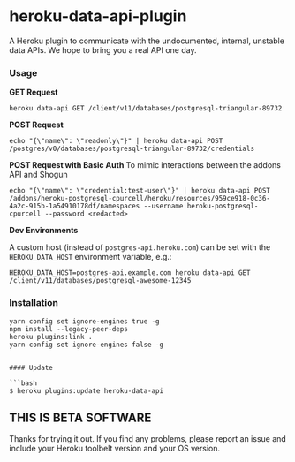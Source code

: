 # heroku-data-api-plugin

A Heroku plugin to communicate with the undocumented, internal, unstable
data APIs. We hope to bring you a real API one day.

### Usage

**GET Request**
```
heroku data-api GET /client/v11/databases/postgresql-triangular-89732
```

**POST Request**
```
echo "{\"name\": \"readonly\"}" | heroku data-api POST /postgres/v0/databases/postgresql-triangular-89732/credentials
```

**POST Request with Basic Auth**
To mimic interactions between the addons API and Shogun
```
echo "{\"name\": \"credential:test-user\"}" | heroku data-api POST /addons/heroku-postgresql-cpurcell/heroku/resources/959ce918-0c36-4a2c-915b-1a54910178df/namespaces --username heroku-postgresql-cpurcell --password <redacted>
```

**Dev Environments**

A custom host (instead of `postgres-api.heroku.com`) can be set with the
`HEROKU_DATA_HOST` environment variable, e.g.:

`HEROKU_DATA_HOST=postgres-api.example.com heroku data-api GET /client/v11/databases/postgresql-awesome-12345`

### Installation

```shell
yarn config set ignore-engines true -g
npm install --legacy-peer-deps
heroku plugins:link .
yarn config set ignore-engines false -g
```
```

#### Update

```bash
$ heroku plugins:update heroku-data-api
```

## THIS IS BETA SOFTWARE

Thanks for trying it out. If you find any problems, please report an
issue and include your Heroku toolbelt version and your OS version.
